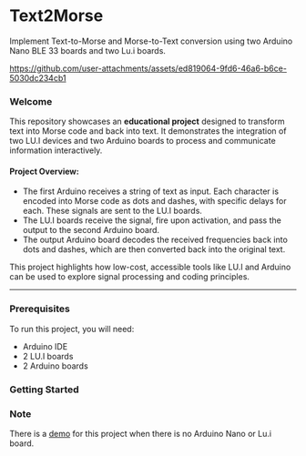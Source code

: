 # Text2Morse

Implement Text-to-Morse and Morse-to-Text conversion using two Arduino Nano BLE 33 boards and two Lu.i boards.

https://github.com/user-attachments/assets/ed819064-9fd6-46a6-b6ce-5030dc234cb1

### Welcome

This repository showcases an **educational project** designed to transform text into Morse code and back into text. It demonstrates the integration of two LU.I devices and two Arduino boards to process and communicate information interactively.

#### Project Overview:
- The first Arduino receives a string of text as input. Each character is encoded into Morse code as dots and dashes, with specific delays for each. These signals are sent to the LU.I boards.
- The LU.I boards receive the signal, fire upon activation, and pass the output to the second Arduino board.
- The output Arduino board decodes the received frequencies back into dots and dashes, which are then converted back into the original text.

This project highlights how low-cost, accessible tools like LU.I and Arduino can be used to explore signal processing and coding principles.

---

### Prerequisites  

To run this project, you will need:  
- Arduino IDE  
- 2 LU.I boards  
- 2 Arduino boards  

### Getting Started

### Note

There is a [demo](https://chubetho.github.io/NeuronText2MorseWebApp/) for this project when there is no Arduino Nano or Lu.i board.
